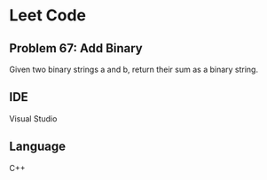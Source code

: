 # Leet Code
## Problem 67: Add Binary

Given two binary strings a and b, return their sum as a binary string.

## IDE
Visual Studio

## Language
C++
